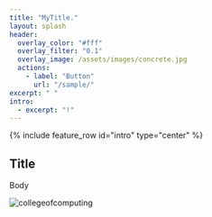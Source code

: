 ```yaml
---
title: "MyTitle."
layout: splash
header:
  overlay_color: "#fff"
  overlay_filter: "0.1"
  overlay_image: /assets/images/concrete.jpg
  actions:
    - label: "Button"
      url: "/sample/"
excerpt: " "
intro:
  - excerpt: "!"
---
```


{% include feature_row id="intro" type="center" %}

## Title

Body

![collegeofcomputing](/assets/images/collegeofcomputing.jpg)
